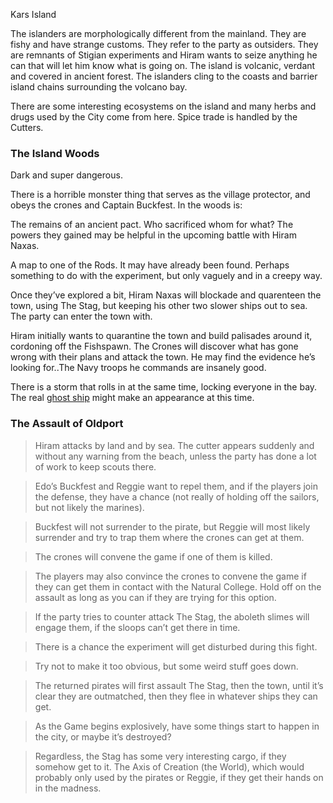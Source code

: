 
Kars Island

The islanders are morphologically different from the mainland. They are fishy and have strange customs. They refer to the party as outsiders. They are remnants of Stigian experiments and Hiram wants to seize anything he can that will let him know what is going on. The island is volcanic, verdant and covered in ancient forest. The islanders cling to the coasts and barrier island chains surrounding the volcano bay.

There are some interesting ecosystems on the island and many herbs and drugs used by the City come from here. Spice trade is handled by the Cutters.


### The Island Woods

Dark and super dangerous.

There is a horrible monster thing that serves as the village protector, and obeys the crones and Captain Buckfest. In the woods is:

The remains of an ancient pact. Who sacrificed whom for what? The powers they gained may be helpful in the upcoming battle with Hiram Naxas.

A map to one of the Rods. It may have already been found.
Perhaps something to do with the experiment, but only vaguely and in a creepy way.

Once they’ve explored a bit, Hiram Naxas will blockade and quarenteen the town, using The Stag, but keeping his other two slower ships out to sea. The party can enter the town with.

Hiram initially wants to quarantine the town and build palisades around it, cordoning off the Fishspawn. The Crones will discover what has gone wrong with their plans and attack the town. He may find the evidence he’s looking for..The Navy troops he commands are insanely good.

There is a storm that rolls in at the same time, locking everyone in the bay.
The real [ghost ship](/) might make an appearance at this time.


### The Assault of Oldport

> Hiram attacks by land and by sea. The cutter appears suddenly and without any warning from the beach, unless the party has done a lot of work to keep scouts there. 

> Edo’s Buckfest and Reggie want to repel them, and if the players join the defense, they have a chance (not really of holding off the sailors, but not likely the marines).

> Buckfest will not surrender to the pirate, but Reggie will most likely surrender and try to trap them where the crones can get at them.

> The crones will convene the game if one of them is killed.

> The players may also convince the crones to convene the game if they can get them in contact with the Natural College. Hold off on the assault as long as you can if they are trying for this option.

> If the party tries to counter attack The Stag, the aboleth slimes will engage them, if the sloops can’t get there in time.

> There is a chance the experiment will get disturbed during this fight. 

> Try not to make it too obvious, but some weird stuff goes down.

>The returned pirates will first assault The Stag, then the town, until it’s clear they are outmatched, then they flee in whatever ships they can get.

> As the Game begins explosively, have some things start to happen in the city, or maybe it’s destroyed?

> Regardless, the Stag has some very interesting cargo, if they somehow get to it. The Axis of Creation (the World), which would probably only used by the pirates or Reggie, if they get their hands on in the madness.
